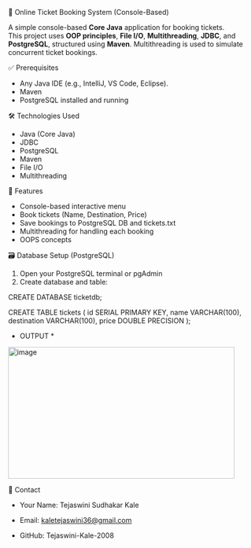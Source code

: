  🎫 Online Ticket Booking System (Console-Based)

A simple console-based **Core Java** application for booking tickets.  
This project uses **OOP principles**, **File I/O**, **Multithreading**, **JDBC**, and **PostgreSQL**, structured using **Maven**.
Multithreading is used to simulate concurrent ticket bookings.


 ✅ Prerequisites

- Any Java IDE (e.g., IntelliJ, VS Code, Eclipse). 
- Maven  
- PostgreSQL installed and running  

🛠 Technologies Used

- Java (Core Java)
- JDBC
- PostgreSQL
- Maven
- File I/O
- Multithreading

🌟 Features

- Console-based interactive menu
- Book tickets (Name, Destination, Price)
- Save bookings to PostgreSQL DB and tickets.txt
- Multithreading for handling each booking
- OOPS concepts


🗃️ Database Setup (PostgreSQL)

1. Open your PostgreSQL terminal or pgAdmin  
2. Create database and table:


CREATE DATABASE ticketdb;

CREATE TABLE tickets (
    id SERIAL PRIMARY KEY,
    name VARCHAR(100),
    destination VARCHAR(100),
    price DOUBLE PRECISION
);

 * OUTPUT *

<img width="460" height="268" alt="image" src="https://github.com/user-attachments/assets/58694929-de30-4b2c-b3fb-322266a09632" />







🌟 Contact


- Your Name: Tejaswini Sudhakar Kale

- Email: kaletejaswini36@gmail.com

- GitHub: Tejaswini-Kale-2008
